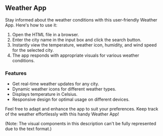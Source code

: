 ## Weather App

Stay informed about the weather conditions with this user-friendly Weather App. Here's how to use it:

1. Open the HTML file in a browser.
2. Enter the city name in the input box and click the search button.
3. Instantly view the temperature, weather icon, humidity, and wind speed for the selected city.
4. The app responds with appropriate visuals for various weather conditions.

### Features

- Get real-time weather updates for any city.
- Dynamic weather icons for different weather types.
- Displays temperature in Celsius.
- Responsive design for optimal usage on different devices.

Feel free to adapt and enhance the app to suit your preferences. Keep track of the weather effortlessly with this handy Weather App!

(Note: The visual components in this description can't be fully represented due to the text format.)
